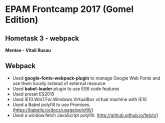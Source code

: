 # EPAM Frontcamp 2017 (Gomel Edition)

## Hometask 3 - webpack
**Mentee - Vitali Rusau**

## Webpack
* Used **google-fonts-webpack-plugin** to manage Google Web Fonts and use them locally instead of external resource
* Used **babel-loader** plugin to use ES6 code features
* Used preset ES2015
* Used IE10.Win7.For.Windows.VirtualBox virtual machine with IE10
* Used a Babel polyfill to use Promises. (https://babeljs.io/docs/usage/polyfill/)
* Used a window.fetch JavaScript polyfill. (http://github.github.io/fetch/)

